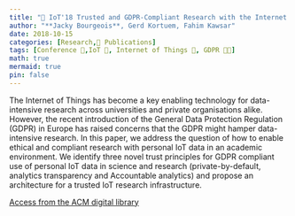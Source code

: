 ```yaml
---
title: "📜 IoT'18 Trusted and GDPR-Compliant Research with the Internet of Things"
author: "**Jacky Bourgeois**, Gerd Kortuem, Fahim Kawsar"
date: 2018-10-15
categories: [Research,📜 Publications]
tags: [Conference 📗,IoT 🎯, Internet of Things 📱, GDPR 👐🏼]
math: true
mermaid: true
pin: false
---
```


The Internet of Things has become a key enabling technology for data-intensive research across universities and private organisations alike. However, the recent introduction of the General Data Protection Regulation (GDPR) in Europe has raised concerns that the GDPR might hamper data-intensive research. In this paper, we address the question of how to enable ethical and compliant research with personal IoT data in an academic environment. We identify three novel trust principles for GDPR compliant use of personal IoT data in science and research (private-by-default, analytics transparency and Accountable analytics) and propose an architecture for a trusted IoT research infrastructure.


[Access from the ACM digital library](https://doi.org/10.1145/3277593.3277604)